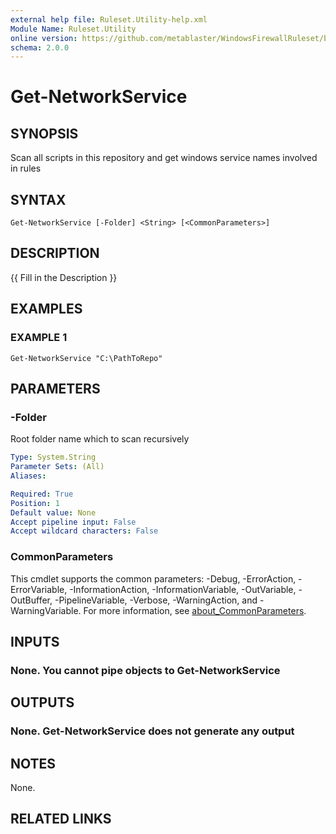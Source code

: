 ```yaml
---
external help file: Ruleset.Utility-help.xml
Module Name: Ruleset.Utility
online version: https://github.com/metablaster/WindowsFirewallRuleset/blob/master/Modules/Ruleset.Utility/Help/en-US/Get-NetworkService.md
schema: 2.0.0
---
```


# Get-NetworkService

## SYNOPSIS

Scan all scripts in this repository and get windows service names involved in rules

## SYNTAX

```none
Get-NetworkService [-Folder] <String> [<CommonParameters>]
```

## DESCRIPTION

{{ Fill in the Description }}

## EXAMPLES

### EXAMPLE 1

```none
Get-NetworkService "C:\PathToRepo"
```

## PARAMETERS

### -Folder

Root folder name which to scan recursively

```yaml
Type: System.String
Parameter Sets: (All)
Aliases:

Required: True
Position: 1
Default value: None
Accept pipeline input: False
Accept wildcard characters: False
```

### CommonParameters

This cmdlet supports the common parameters: -Debug, -ErrorAction, -ErrorVariable, -InformationAction, -InformationVariable, -OutVariable, -OutBuffer, -PipelineVariable, -Verbose, -WarningAction, and -WarningVariable. For more information, see [about_CommonParameters](http://go.microsoft.com/fwlink/?LinkID=113216).

## INPUTS

### None. You cannot pipe objects to Get-NetworkService

## OUTPUTS

### None. Get-NetworkService does not generate any output

## NOTES

None.

## RELATED LINKS
